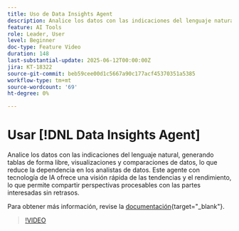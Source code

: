 ```yaml
---
title: Uso de Data Insights Agent
description: Analice los datos con las indicaciones del lenguaje natural, generando tablas de forma libre, visualizaciones y comparaciones de datos, lo que reduce la dependencia en los analistas de datos.
feature: AI Tools
role: Leader, User
level: Beginner
doc-type: Feature Video
duration: 148
last-substantial-update: 2025-06-12T00:00:00Z
jira: KT-18322
source-git-commit: beb59cee00d1c5667a90c177acf45370351a5385
workflow-type: tm+mt
source-wordcount: '69'
ht-degree: 0%

---
```


# Usar [!DNL Data Insights Agent]

Analice los datos con las indicaciones del lenguaje natural, generando tablas de forma libre, visualizaciones y comparaciones de datos, lo que reduce la dependencia en los analistas de datos. Este agente con tecnología de IA ofrece una visión rápida de las tendencias y el rendimiento, lo que permite compartir perspectivas procesables con las partes interesadas sin retrasos.

Para obtener más información, revise la [documentación](https://experienceleague.adobe.com/es/docs/analytics-platform/using/cja-overview/cja-b2c-overview/data-analysis-ai){target="_blank"}.

>[!VIDEO](https://video.tv.adobe.com/v/3463922/?learn=on&enablevpops&captions=spa)
